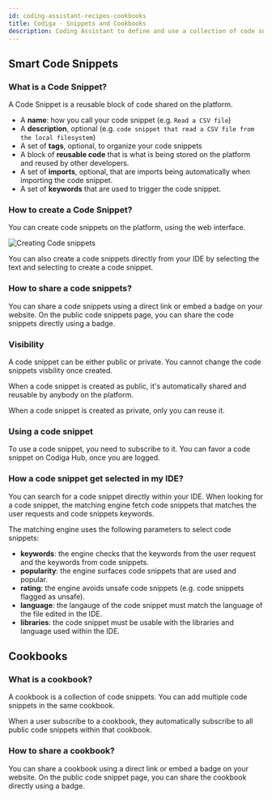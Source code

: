 ```yaml
---
id: coding-assistant-recipes-cookbooks
title: Codiga - Snippets and Cookbooks
description: Coding Assistant to define and use a collection of code snippets for your IDE. Work for 15+ languages.
---
```


## Smart Code Snippets

### What is a Code Snippet?

A Code Snippet is a reusable block of code shared on the platform.

- A **name**: how you call your code snippet (e.g. `Read a CSV file`)
- A **description**, optional (e.g. `code snippet that read a CSV file from the local filesystem`)
- A set of **tags**, optional, to organize your code snippets
- A block of **reusable code** that is what is being stored on the platform and reused by other developers.
- A set of **imports**, optional, that are imports being automatically when importing the code snippet.
- A set of **keywords** that are used to trigger the code snippet.

### How to create a Code Snippet?

You can create code snippets on the platform, using the web interface.

![Creating Code snippets](/img/coding-assistant/creating-recipes.gif)

You can also create a code snippets directly from your IDE by selecting the text and selecting to create a code snippet.

### How to share a code snippets?

You can share a code snippets using a direct link or embed a badge on your website. On the public code snippets page, you
can share the code snippets directly using a badge.

### Visibility

A code snippet can be either public or private. You cannot change the code snippets visbility once created.

When a code snippet is created as public, it's automatically shared and reusable by anybody on the platform.

When a code snippet is created as private, only you can reuse it.

### Using a code snippet

To use a code snippet, you need to subscribe to it. You can favor a code snippet on Codiga Hub, once you are logged.

### How a code snippet get selected in my IDE?

You can search for a code snippet directly within your IDE. When looking for a code snippet, the matching engine
fetch code snippets that matches the user requests and code snippets keywords.

The matching engine uses the following parameters to select code snippets:

- **keywords**: the engine checks that the keywords from the user request and the keywords from code snippets.
- **popularity**: the engine surfaces code snippets that are used and popular.
- **rating**: the engine avoids unsafe code snippets (e.g. code snippets flagged as unsafe).
- **language**: the langauge of the code snippet must match the language of the file edited in the IDE.
- **libraries**: the code snippet must be usable with the libraries and language used within the IDE.

## Cookbooks

### What is a cookbook?

A cookbook is a collection of code snippets. You can add multiple code snippets in the same cookbook.

When a user subscribe to a cookbook, they automatically subscribe to all public code snippets within that cookbook.

### How to share a cookbook?

You can share a cookbook using a direct link or embed a badge on your website. On the public code snippet page, you
can share the cookbook directly using a badge.
